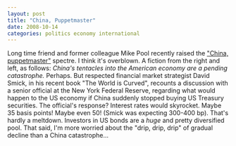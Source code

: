 ```yaml
---
layout: post
title: "China, Puppetmaster"
date: 2008-10-14
categories: politics economy international
---
```


Long time friend and former colleague Mike Pool recently raised the ["China,
puppetmaster"](http://mijopo.livejournal.com/201132.html) spectre. I think
it's overblown. A fiction from the right and left, as follows: _China's
tentacles into the American economy are a pending catastrophe._ Perhaps. But
respected financial market strategist David Smick, in his recent book "The World
is Curved", recounts a discussion with a senior official at the New York Federal
Reserve, regarding what would happen to the US economy if China suddenly stopped
buying US Treasury securities. The official's response? Interest rates would
skyrocket. Maybe 35 basis points! Maybe even 50! (Smick was expecting 300-400
bp). That's hardly a meltdown. Investors in US bonds are a _huge_ and pretty
diversified pool. That said, I'm more worried about the "drip, drip, drip" of
gradual decline than a China
catastrophe...